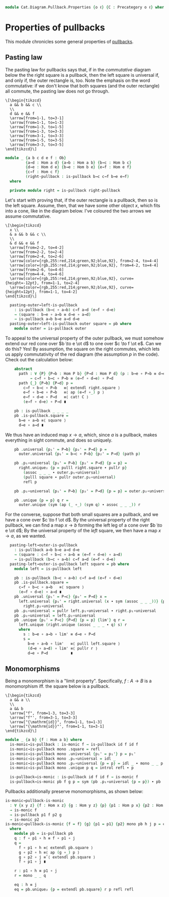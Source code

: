 <!--
```agda
open import Cat.Prelude

import Cat.Diagram.Pullback
import Cat.Reasoning
```
-->

```agda
module Cat.Diagram.Pullback.Properties {o ℓ} {C : Precategory o ℓ} where
```

<!--
```agda
open Cat.Diagram.Pullback C
open Cat.Reasoning C
open is-pullback

private variable
  A B P : Ob
  f g h : Hom A B
```
-->

# Properties of pullbacks

This module chronicles some general properties of [pullbacks].

[pullbacks]: Cat.Diagram.Pullback.html

## Pasting law

The pasting law for pullbacks says that, if in the _commutative_ diagram
below the the right square is a pullback, then the left square is
universal if, and only if, the outer rectangle is, too. Note the
emphasis on the word commutative: if we don't know that both squares
(and the outer rectangle) all commute, the pasting law does not go
through.

~~~{.quiver}
\[\begin{tikzcd}
  a && b && c \\
  \\
  d && e && f
  \arrow[from=1-1, to=3-1]
  \arrow[from=1-1, to=1-3]
  \arrow[from=1-3, to=1-5]
  \arrow[from=1-3, to=3-3]
  \arrow[from=3-1, to=3-3]
  \arrow[from=1-5, to=3-5]
  \arrow[from=3-3, to=3-5]
\end{tikzcd}\]
~~~

```agda
module _ {a b c d e f : Ob}
         {a→d : Hom a d} {a→b : Hom a b} {b→c : Hom b c}
         {d→e : Hom d e} {b→e : Hom b e} {e→f : Hom e f}
         {c→f : Hom c f}
         (right-pullback : is-pullback b→c c→f b→e e→f)
  where

  private module right = is-pullback right-pullback
```

Let's start with proving that, if the outer rectangle is a pullback,
then so is the left square. Assume, then, that we have some other object
$x$, which fits into a cone, like in the diagram below. I've coloured
the two arrows we assume commutative.

~~~{.quiver .tall-2}
\[\begin{tikzcd}
  x \\
  & a && b && c \\
  \\
  & d && e && f
  \arrow[from=2-2, to=4-2]
  \arrow[from=2-2, to=2-4]
  \arrow[from=2-4, to=2-6]
  \arrow[color={rgb,255:red,214;green,92;blue,92}, from=2-4, to=4-4]
  \arrow[color={rgb,255:red,214;green,92;blue,92}, from=4-2, to=4-4]
  \arrow[from=2-6, to=4-6]
  \arrow[from=4-4, to=4-6]
  \arrow[color={rgb,255:red,214;green,92;blue,92}, curve={height=-12pt}, from=1-1, to=2-4]
  \arrow[color={rgb,255:red,214;green,92;blue,92}, curve={height=12pt}, from=1-1, to=4-2]
\end{tikzcd}\]
~~~

```agda
  pasting-outer→left-is-pullback
    : is-pullback (b→c ∘ a→b) c→f a→d (e→f ∘ d→e)
    → (square : b→e ∘ a→b ≡ d→e ∘ a→d)
    → is-pullback a→b b→e a→d d→e
  pasting-outer→left-is-pullback outer square = pb where
    module outer = is-pullback outer
```

To appeal to the universal property of the outer pullback, we must
somehow extend our red cone over $b \to e \ot d$ to one over $c \to f
\ot e$. Can we do this? Yes! By assumption, the square on the right
commutes, which lets us apply commutativity of the red diagram (the
assumption $p$ in the code). Check out the calculation below:

```agda
    abstract
      path : ∀ {P} {P→b : Hom P b} {P→d : Hom P d} (p : b→e ∘ P→b ≡ d→e ∘ P→d)
           → c→f ∘ b→c ∘ P→b ≡ (e→f ∘ d→e) ∘ P→d
      path {_} {P→b} {P→d} p =
        c→f ∘ b→c ∘ P→b   ≡⟨ extendl right.square ⟩
        e→f ∘ b→e ∘ P→b   ≡⟨ ap (e→f ∘_) p ⟩
        e→f ∘ d→e ∘ P→d   ≡⟨ cat! C ⟩
        (e→f ∘ d→e) ∘ P→d ∎

    pb : is-pullback _ _ _ _
    pb .is-pullback.square =
      b→e ∘ a→b ≡⟨ square ⟩
      d→e ∘ a→d ∎
```

We thus have an induced map $x \to a$, which, since $a$ is a pullback,
makes everything in sight commute, and does so uniquely.

```agda
    pb .universal {p₁' = P→b} {p₂' = P→d} p =
      outer.universal {p₁' = b→c ∘ P→b} {p₂' = P→d} (path p)

    pb .p₁∘universal {p₁' = P→b} {p₂' = P→d} {p = p} =
      right.unique₂ {p = pulll right.square ∙ pullr p}
        (assoc _ _ _ ∙ outer.p₁∘universal)
        (pulll square ∙ pullr outer.p₂∘universal)
        refl p

    pb .p₂∘universal {p₁' = P→b} {p₂' = P→d} {p = p} = outer.p₂∘universal

    pb .unique {p = p} q r =
      outer.unique (sym (ap (_ ∘_) (sym q) ∙ assoc _ _ _)) r
```

For the converse, suppose that both small squares are a pullback, and we
have a cone over $c \to f \ot d$. By the universal property of the right
pullback, we can find a map $x \to b$ forming the left leg of a cone
over $b \to e \ot d$; By the universal property of the _left_ square, we
then have a map $x \to a$, as we wanted.

```agda
  pasting-left→outer-is-pullback
    : is-pullback a→b b→e a→d d→e
    → (square : c→f ∘ b→c ∘ a→b ≡ (e→f ∘ d→e) ∘ a→d)
    → is-pullback (b→c ∘ a→b) c→f a→d (e→f ∘ d→e)
  pasting-left→outer-is-pullback left square = pb where
    module left = is-pullback left

    pb : is-pullback (b→c ∘ a→b) c→f a→d (e→f ∘ d→e)
    pb .is-pullback.square =
      c→f ∘ b→c ∘ a→b   ≡⟨ square ⟩
      (e→f ∘ d→e) ∘ a→d ∎
    pb .universal {p₁' = P→c} {p₂' = P→d} x =
      left.universal {p₁' = right.universal (x ∙ sym (assoc _ _ _))} {p₂' = P→d}
        right.p₂∘universal
    pb .p₁∘universal = pullr left.p₁∘universal ∙ right.p₁∘universal
    pb .p₂∘universal = left.p₂∘universal
    pb .unique {p₁' = P→c} {P→d} {p = p} {lim'} q r =
      left.unique (right.unique (assoc _ _ _ ∙ q) s) r
      where
        s : b→e ∘ a→b ∘ lim' ≡ d→e ∘ P→d
        s =
          b→e ∘ a→b ∘ lim'   ≡⟨ pulll left.square ⟩
          (d→e ∘ a→d) ∘ lim' ≡⟨ pullr r ⟩
          d→e ∘ P→d          ∎
```

## Monomorphisms

Being a monomorphism is a "limit property". Specifically, $f : A \to B$
is a monomorphism iff. the square below is a pullback.

~~~{.quiver}
\[\begin{tikzcd}
  a && a \\
  \\
  a && b
  \arrow["f", from=1-3, to=3-3]
  \arrow["f"', from=3-1, to=3-3]
  \arrow["{\mathrm{id}}", from=1-1, to=1-3]
  \arrow["{\mathrm{id}}"', from=1-1, to=3-1]
\end{tikzcd}\]
~~~

```agda
module _ {a b} {f : Hom a b} where
  is-monic→is-pullback : is-monic f → is-pullback id f id f
  is-monic→is-pullback mono .square = refl
  is-monic→is-pullback mono .universal {p₁' = p₁'} p = p₁'
  is-monic→is-pullback mono .p₁∘universal = idl _
  is-monic→is-pullback mono .p₂∘universal {p = p} = idl _ ∙ mono _ _ p
  is-monic→is-pullback mono .unique p q = introl refl ∙ p

  is-pullback→is-monic : is-pullback id f id f → is-monic f
  is-pullback→is-monic pb f g p = sym (pb .p₁∘universal {p = p}) ∙ pb .p₂∘universal
```

Pullbacks additionally preserve monomorphisms, as shown below:

```agda
is-monic→pullback-is-monic
  : ∀ {x y z} {f : Hom x z} {g : Hom y z} {p} {p1 : Hom p x} {p2 : Hom p y}
  → is-monic f
  → is-pullback p1 f p2 g
  → is-monic p2
is-monic→pullback-is-monic {f = f} {g} {p1 = p1} {p2} mono pb h j p = eq
  where
    module pb = is-pullback pb
    q : f ∘ p1 ∘ h ≡ f ∘ p1 ∘ j
    q =
      f ∘ p1 ∘ h ≡⟨ extendl pb.square ⟩
      g ∘ p2 ∘ h ≡⟨ ap (g ∘_) p ⟩
      g ∘ p2 ∘ j ≡˘⟨ extendl pb.square ⟩
      f ∘ p1 ∘ j ∎

    r : p1 ∘ h ≡ p1 ∘ j
    r = mono _ _ q

    eq : h ≡ j
    eq = pb.unique₂ {p = extendl pb.square} r p refl refl
```

<!--
```agda
rotate-pullback
  : ∀ {x y z} {f : Hom x z} {g : Hom y z} {p} {p1 : Hom p x} {p2 : Hom p y}
  → is-pullback p1 f p2 g
  → is-pullback p2 g p1 f
rotate-pullback pb .square = sym (pb .square)
rotate-pullback pb .universal p = pb .universal (sym p)
rotate-pullback pb .p₁∘universal = pb .p₂∘universal
rotate-pullback pb .p₂∘universal = pb .p₁∘universal
rotate-pullback pb .unique p q = pb .unique q p

is-pullback-iso
  : ∀ {p p′ x y z} {f : Hom x z} {g : Hom y z} {p1 : Hom p x} {p2 : Hom p y}
  → (i : p ≅ p′)
  → is-pullback p1 f p2 g
  → is-pullback (p1 ∘ _≅_.from i) f (p2 ∘ _≅_.from i) g
is-pullback-iso {f = f} {g} {p1} {p2} i pb = pb′ where
  module i = _≅_ i
  pb′ : is-pullback _ _ _ _
  pb′ .square = extendl (pb .square)
  pb′ .universal p = i.to ∘ pb .universal p
  pb′ .p₁∘universal = cancel-inner i.invr ∙ pb .p₁∘universal
  pb′ .p₂∘universal = cancel-inner i.invr ∙ pb .p₂∘universal
  pb′ .unique p q = invertible→monic (iso→invertible (i Iso⁻¹)) _ _ $ sym $
    cancell i.invr ∙ sym (pb .unique (assoc _ _ _ ∙ p) (assoc _ _ _ ∙ q))

pullback-unique
  : ∀ {p p′ x y z} {f : Hom x z} {g : Hom y z} {p1 : Hom p x} {p2 : Hom p y}
      {p1′ : Hom p′ x} {p2′ : Hom p′ y}
  → is-pullback p1 f p2 g
  → is-pullback p1′ f p2′ g
  → p ≅ p′
pullback-unique {f = f} {g} {p1} {p2} {p1′} {p2′} pb pb′
  = make-iso pb→pb′ pb′→pb il ir
  where
    pb→pb′ = pb′ .universal (pb .square)
    pb′→pb = pb .universal (pb′ .square)
    il = unique₂ pb′ {p = pb′ .square}
      (pulll (pb′ .p₁∘universal) ∙ pb .p₁∘universal)
      (pulll (pb′ .p₂∘universal) ∙ pb .p₂∘universal)
      (idr _) (idr _)
    ir = unique₂ pb {p = pb .square}
      (pulll (pb .p₁∘universal) ∙ pb′ .p₁∘universal)
      (pulll (pb .p₂∘universal) ∙ pb′ .p₂∘universal)
      (idr _) (idr _)

Pullback-unique
  : ∀ {x y z} {f : Hom x z} {g : Hom y z}
  → is-category C
  → is-prop (Pullback f g)
Pullback-unique {x = X} {Y} {Z} {f} {g} c-cat x y = p where
  open Pullback
  module x = Pullback x
  module y = Pullback y
  apices = c-cat .to-path (pullback-unique (x .has-is-pb) (y .has-is-pb))

  abstract
    p1s : PathP (λ i → Hom (apices i) X) x.p₁ y.p₁
    p1s = Univalent.Hom-pathp-refll-iso c-cat (x.p₁∘universal)

    p2s : PathP (λ i → Hom (apices i) Y) x.p₂ y.p₂
    p2s = Univalent.Hom-pathp-refll-iso c-cat (x.p₂∘universal)

    lims
      : ∀ {P′} {p1′ : Hom P′ X} {p2′ : Hom P′ Y} (p : f ∘ p1′ ≡ g ∘ p2′)
      → PathP (λ i → Hom P′ (apices i)) (x.universal p) (y.universal p)
    lims p = Univalent.Hom-pathp-reflr-iso c-cat $
      y.unique (pulll y.p₁∘universal ∙ x.p₁∘universal)
              (pulll y.p₂∘universal ∙ x.p₂∘universal)

  p : x ≡ y
  p i .apex = apices i
  p i .p₁ = p1s i
  p i .p₂ = p2s i
  p i .has-is-pb .square =
    is-prop→pathp (λ i → Hom-set (apices i) Z (f ∘ p1s i) (g ∘ p2s i))
      x.square y.square i
  p i .has-is-pb .universal p = lims p i
  p i .has-is-pb .p₁∘universal {p = p} =
    is-prop→pathp (λ i → Hom-set _ X (p1s i ∘ lims p i) _)
      x.p₁∘universal y.p₁∘universal i
  p i .has-is-pb .p₂∘universal {p = p} =
    is-prop→pathp (λ i → Hom-set _ _ (p2s i ∘ lims p i) _)
      x.p₂∘universal y.p₂∘universal i
  p i .has-is-pb .unique {P′ = P′} {p₁' = p₁′} {p₂' = p₂′} {p = p′} {lim' = lim′} =
    is-prop→pathp
      (λ i   → Π-is-hlevel {A = Hom P′ (apices i)} 1
       λ lim → Π-is-hlevel {A = p1s i ∘ lim ≡ p₁′} 1
       λ p   → Π-is-hlevel {A = p2s i ∘ lim ≡ p₂′} 1
       λ q   → Hom-set P′ (apices i) lim (lims p′ i))
      (λ lim → x.unique {lim' = lim})
      (λ lim → y.unique {lim' = lim})
      i lim′

canonically-stable
  : ∀ {ℓ′} (P : ∀ {a b} → Hom a b → Type ℓ′)
  → is-category C
  → (pb : ∀ {a b c} (f : Hom a c) (g : Hom b c) → Pullback f g)
  → ( ∀ {A B X} (f : Hom A B) (g : Hom X B)
    → P f → P (pb g f .Pullback.p₁) )
  → is-pullback-stable P
canonically-stable P C-cat pbs stab f g Pf pb =
  transport (λ i → P (Pullback-unique C-cat (pbs g f) pb′ i .Pullback.p₁))
    (stab f g Pf)
  where
    pb′ : Pullback _ _
    pb′ = record { has-is-pb = pb }
```
-->
